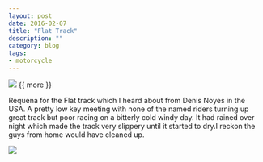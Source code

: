 ```yaml
---
layout: post
date: 2016-02-07
title: "Flat Track"
description: ""
category: blog
tags:
- motorcycle
---
```


<!--start excerpt-->
![](/images/2016/2016-02-07-flattrack-1.jpg)
{{ more }}

Requena for the Flat track which I heard about from Denis Noyes in the USA. A pretty low key meeting with none of the named riders turning up great track but poor racing on a bitterly cold windy day. It had rained over night which made the track very slippery until it started to dry.I reckon the guys from home would have cleaned up.

![](/images/2016/2016-02-07-flattrack-2.jpg)
